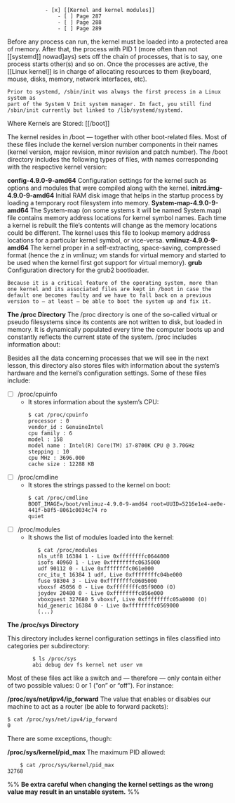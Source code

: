 				- [x] [[Kernel and kernel modules]]
					- [ ] Page 287
					- [ ] Page 288
					- [ ] Page 289
Before any process can run, the kernel must be loaded into a protected area of memory. After that, the process with PID 1 (more often than not [[systemd]] nowad]ays) sets off the chain of processes, that is to say, one process starts other(s) and so on. Once the processes are active, the [[Linux kernel]] is in charge of allocating resources to them (keyboard, mouse, disks, memory,
network interfaces, etc).



```
Prior to systemd, /sbin/init was always the first process in a Linux system as
part of the System V Init system manager. In fact, you still find /sbin/init currently but linked to /lib/systemd/systemd.
```

Where Kernels are Stored: [[/boot]]

The kernel resides in /boot — together with other boot-related files. Most of these files include the
kernel version number components in their names (kernel version, major revision, minor
revision and patch number).
The /boot directory includes the following types of files, with names corresponding with the
respective kernel version:

**config-4.9.0-9-amd64**
Configuration settings for the kernel such as options and modules that were compiled along with the kernel.
**initrd.img-4.9.0-9-amd64**
Initial RAM disk image that helps in the startup process by loading a temporary root filesystem into memory.
**System-map-4.9.0-9-amd64**
The System-map (on some systems it will be named System.map) file contains memory
address locations for kernel symbol names. Each time a kernel is rebuilt the file’s contents will change as the memory locations could be different. The kernel uses this file to lookup memory address locations for a particular kernel symbol, or vice-versa.
**vmlinuz-4.9.0-9-amd64**
The kernel proper in a self-extracting, space-saving, compressed format (hence the z in
vmlinuz; vm stands for virtual memory and started to be used when the kernel first got support for virtual memory).
**grub**
Configuration directory for the grub2 bootloader.

```
Because it is a critical feature of the operating system, more than one kernel and its associated files are kept in /boot in case the default one becomes faulty and we have to fall back on a previous version to — at least — be able to boot the system up and fix it.
```

**The /proc Directory**
The /proc directory is one of the so-called virtual or pseudo filesystems since its contents are not written to disk, but loaded in memory. It is dynamically populated every time the computer boots up and constantly reflects the current state of the system. /proc includes information about:

Besides all the data concerning processes that we will see in the next lesson, this directory also stores files with information about the system’s hardware and the kernel’s configuration settings.
Some of these files include:
 - [ ] /proc/cpuinfo
	 -  It stores information about the system’s CPU:
		 ```
		 $ cat /proc/cpuinfo
		processor : 0
		vendor_id : GenuineIntel
		cpu family : 6
		model : 158
		model name : Intel(R) Core(TM) i7-8700K CPU @ 3.70GHz
		stepping : 10
		cpu MHz : 3696.000
		cache size : 12288 KB
		```
 - [ ] /proc/cmdline
	 - It stores the strings passed to the kernel on boot:
		 ```
		$ cat /proc/cmdline
		BOOT_IMAGE=/boot/vmlinuz-4.9.0-9-amd64 root=UUID=5216e1e4-ae0e-441f-b8f5-8061c0034c74 ro
		quiet
		```
 - [ ] /proc/modules
	 - It shows the list of modules loaded into the kernel:
		 ```
			$ cat /proc/modules
			nls_utf8 16384 1 - Live 0xffffffffc0644000
			isofs 40960 1 - Live 0xffffffffc0635000
			udf 90112 0 - Live 0xffffffffc061e000
			crc_itu_t 16384 1 udf, Live 0xffffffffc04be000
			fuse 98304 3 - Live 0xffffffffc0605000
			vboxsf 45056 0 - Live 0xffffffffc05f9000 (O)
			joydev 20480 0 - Live 0xffffffffc056e000
			vboxguest 327680 5 vboxsf, Live 0xffffffffc05a8000 (O)
			hid_generic 16384 0 - Live 0xffffffffc0569000
			(...)
		```

**The /proc/sys Directory**

This directory includes kernel configuration settings in files classified into categories per
subdirectory:
```
		$ ls /proc/sys
		abi debug dev fs kernel net user vm
```
Most of these files act like a switch and — therefore — only contain either of two possible values: 0 or 1 (“on” or “off”). For instance:

**/proc/sys/net/ipv4/ip_forward**
The value that enables or disables our machine to act as a router (be able to forward packets):
```
$ cat /proc/sys/net/ipv4/ip_forward
0
```

There are some exceptions, though:

**/proc/sys/kernel/pid_max**
	The maximum PID allowed:
```
	$ cat /proc/sys/kernel/pid_max
32768
```

%%
**Be extra careful when changing the kernel settings as the wrong value may**
**result in an unstable system.**
%%